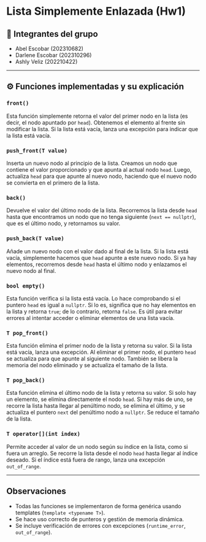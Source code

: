 # Lista Simplemente Enlazada (Hw1)

## 📌 Integrantes del grupo
- Abel Escobar (202310682)
- Darlene Escobar (202310296)
- Ashly Veliz (202210422)

------

## ⚙️ Funciones implementadas y su explicación

### `front()`
Esta función simplemente retorna el valor del primer nodo en la lista (es decir, el nodo apuntado por `head`). Obtenemos el elemento al frente sin modificar la lista. Si la lista está vacía, lanza una excepción para indicar que la lista está vacía.

### `push_front(T value)`
Inserta un nuevo nodo al principio de la lista. Creamos un nodo que contiene el valor proporcionado y que apunta al actual nodo `head`. Luego, actualiza `head` para que apunte al nuevo nodo, haciendo que el nuevo nodo se convierta en el primero de la lista.

### `back()`
Devuelve el valor del último nodo de la lista. Recorremos la lista desde `head` hasta que encontramos un nodo que no tenga siguiente (`next == nullptr`), que es el último nodo, y retornamos su valor.

### `push_back(T value)`
Añade un nuevo nodo con el valor dado al final de la lista. Si la lista está vacía, simplemente hacemos que `head` apunte a este nuevo nodo. Si ya hay elementos, recorremos desde `head` hasta el último nodo y enlazamos el nuevo nodo al final.

### `bool empty()`
Esta función verifica si la lista está vacía. Lo hace comprobando si el puntero `head` es igual a `nullptr`. Si lo es, significa que no hay elementos en la lista y retorna `true`; de lo contrario, retorna `false`. Es útil para evitar errores al intentar acceder o eliminar elementos de una lista vacía.

### `T pop_front()`
Esta función elimina el primer nodo de la lista y retorna su valor. Si la lista está vacía, lanza una excepción. Al eliminar el primer nodo, el puntero `head` se actualiza para que apunte al siguiente nodo. También se libera la memoria del nodo eliminado y se actualiza el tamaño de la lista.

### `T pop_back()`
Esta función elimina el último nodo de la lista y retorna su valor. Si solo hay un elemento, se elimina directamente el nodo `head`. Si hay más de uno, se recorre la lista hasta llegar al penúltimo nodo, se elimina el último, y se actualiza el puntero `next` del penúltimo nodo a `nullptr`. Se reduce el tamaño de la lista.

### `T operator[](int index)`
Permite acceder al valor de un nodo según su índice en la lista, como si fuera un arreglo. Se recorre la lista desde el nodo `head` hasta llegar al índice deseado. Si el índice está fuera de rango, lanza una excepción `out_of_range`.

---


## Observaciones
- Todas las funciones se implementaron de forma genérica usando templates (`template <typename T>`).
- Se hace uso correcto de punteros y gestión de memoria dinámica.
- Se incluye verificación de errores con excepciones (`runtime_error`, `out_of_range`).
